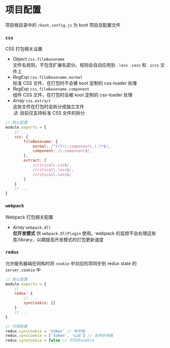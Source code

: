 # 项目配置

项目根目录中的 `/koot.config.js` 为 koot 项目总配置文件

### `css`

CSS 打包相关设置

- _Object_ `css.fileBasename`
<br>文件名规则，不包含扩展名部分。规则会自动应用到 `.less` `.sass` 和 `.scss` 文件上
- _RegExp_ `css.fileBasename.normal`
<br>标准 CSS 文件，在打包时不会被 koot 定制的 css-loader 处理
- _RegExp_ `css.fileBasename.component`
<br>组件 CSS 文件，在打包时会被 koot 定制的 css-loader 处理
- _Array_ `css.extract`
<br>这些文件在打包时会拆分成独立文件
<br>_注_: 目前仅支持标准 CSS 文件的拆分

```javascript
// 默认配置
module.exports = {
    // ...
    css: {
        fileBasename: {
            normal: /^((?!\.component\.).)*$/,
            component: /\.component$/,
        },
        extract: [
            /critical\.css$/,
            /critical\.less$/,
            /critical\.sass$/
        ]
    }
    // ...
}
```

### `webpack`

Webpack 打包相关配置

- _Array_ `webpack.dll`
<br>**仅开发模式** 供 `webpack.DllPlugin` 使用。webpack 的监控不会处理这些库/library，以期提高开发模式的打包更新速度


### `redux`

允许服务器端在同构时将 `cookie` 中对应的项同步到 redux state 的 `server.cookie` 中

```javascript
// 默认配置
module.exports = {
    // ...
    redux: {
        // ...
        syncCookie: []
    }
    // ...
}

// 可用配置
redux.syncCookie = 'token' // 单参数
redux.syncCookie = ['token', 'sid'] // 支持多参数
redux.syncCookie = false // 不同步cookie
```
